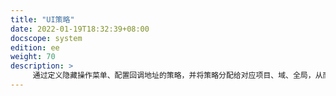 ```yaml
---
title: "UI策略"
date: 2022-01-19T18:32:39+08:00
docscope: system
edition: ee
weight: 70
description: >
     通过定义隐藏操作菜单、配置回调地址的策略，并将策略分配给对应项目、域、全局，从而实现自定义控制前端显示菜单、显示页面等
---
```



